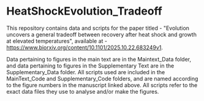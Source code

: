 # HeatShockEvolution_Tradeoff
This repository contains data and scripts for the paper titled - "Evolution uncovers a general tradeoff between recovery after heat shock and growth at elevated temperatures", available at - https://www.biorxiv.org/content/10.1101/2025.10.22.683249v1. 

Data pertaining to figures in the main text are in the Maintext_Data folder, and data pertaining to figures in the Supplementary Text are in the Supplementary_Data folder. All scripts used are included in the MainText_Code and Supplementary_Code folders, and are named according to the figure numbers in the manuscript linked above. All scripts refer to the exact data files they use to analyse and/or make the figures. 
